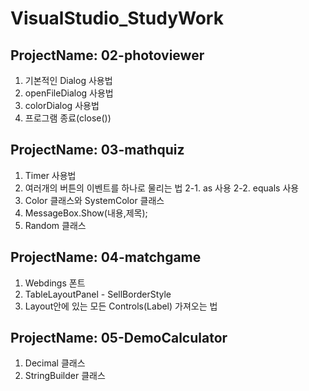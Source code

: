 # VisualStudio_StudyWork

## ProjectName: 02-photoviewer
1. 기본적인 Dialog 사용법
2. openFileDialog 사용법
3. colorDialog 사용법
4. 프로그램 종료(close())

## ProjectName: 03-mathquiz
1. Timer 사용법
2. 여러개의 버튼의 이벤트를 하나로 물리는 법
   2-1. as 사용
   2-2. equals 사용
3. Color 클래스와 SystemColor 클래스
4. MessageBox.Show(내용,제목);
5. Random 클래스

## ProjectName: 04-matchgame
1. Webdings 폰트
2. TableLayoutPanel - SellBorderStyle
3. Layout안에 있는 모든 Controls(Label) 가져오는 법

## ProjectName: 05-DemoCalculator
1. Decimal 클래스
2. StringBuilder 클래스